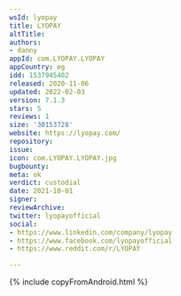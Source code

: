 ```yaml
---
wsId: lyopay
title: LYOPAY
altTitle: 
authors:
- danny
appId: com.LYOPAY.LYOPAY
appCountry: eg
idd: 1537945402
released: 2020-11-06
updated: 2022-02-03
version: 7.1.3
stars: 5
reviews: 1
size: '30153728'
website: https://lyopay.com/
repository: 
issue: 
icon: com.LYOPAY.LYOPAY.jpg
bugbounty: 
meta: ok
verdict: custodial
date: 2021-10-01
signer: 
reviewArchive: 
twitter: lyopayofficial
social:
- https://www.linkedin.com/company/lyopay
- https://www.facebook.com/lyopayofficial
- https://www.reddit.com/r/LYOPAY

---
```


{% include copyFromAndroid.html %}
